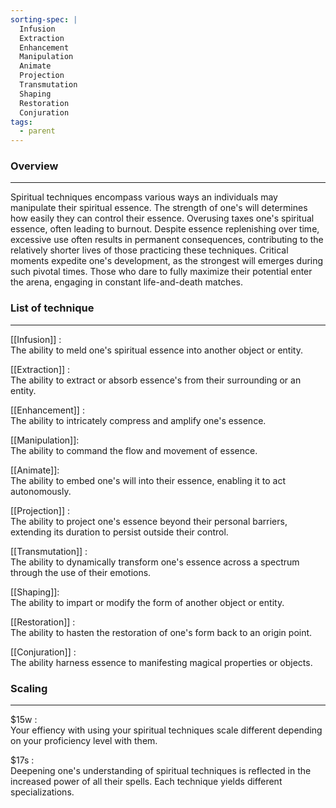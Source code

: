 ```yaml
---
sorting-spec: |
  Infusion
  Extraction
  Enhancement
  Manipulation
  Animate
  Projection
  Transmutation
  Shaping
  Restoration
  Conjuration
tags:
  - parent
---
```


### Overview  
---  
Spiritual techniques encompass various ways an individuals may manipulate their spiritual essence. The strength of one's will determines how easily they can control their essence. Overusing taxes one's spiritual essence, often leading to burnout. Despite essence replenishing over time, excessive use often results in permanent consequences, contributing to the relatively shorter lives of those practicing these techniques. Critical moments expedite one's development, as the strongest will emerges during such pivotal times. Those who dare to fully maximize their potential enter the arena, engaging in constant life-and-death matches.  
  
### List of technique  
---  
[[Infusion]] :  
The ability to meld one's spiritual essence into another object or entity.  
  
[[Extraction]] :  
The ability to extract or absorb essence's from their surrounding or an entity.  
  
[[Enhancement]] :  
The ability to intricately compress and amplify one's essence.  
  
[[Manipulation]]:  
The ability to command the flow and movement of essence.  
  
[[Animate]]:  
The ability to embed one's will into their essence, enabling it to act autonomously.  

[[Projection]] :  
The ability to project one's essence beyond their personal barriers, extending its duration to persist outside their control.  
  
[[Transmutation]] :  
The ability to dynamically transform one's essence across a spectrum through the use of their emotions.  
  
[[Shaping]]:  
The ability to impart or modify the form of another object or entity.  
  
[[Restoration]] :  
The ability to hasten the restoration of one's form back to an origin point.  
  
[[Conjuration]] :  
The ability harness essence to manifesting magical properties or objects.  
  
### Scaling  
---  
  
$15w :  
Your effiency with using your spiritual techniques scale different depending on your proficiency level with them.  
  
$17s :  
Deepening one's understanding of spiritual techniques is reflected in the increased power of all their spells. Each technique yields different specializations.